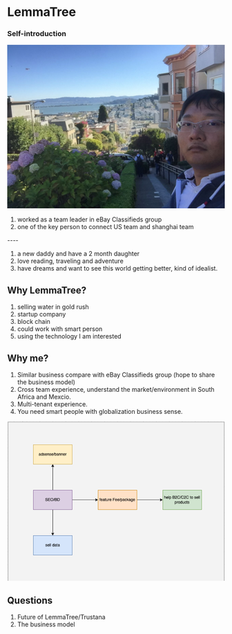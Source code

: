 # LemmaTree

### Self-introduction

![Lombard street](.gitbook/assets/1.jpeg)

1. worked as a team leader in eBay Classifieds group
2. one of the key person to connect US team and shanghai team

\----

1. a new daddy and have a 2 month daughter
2. love reading, traveling and adventure
3. have dreams and want to see this world getting better, kind of idealist.

## Why LemmaTree?

1. selling water in gold rush
2. startup company
3. block chain&#x20;
4. could work with smart person
5. using the technology I am interested



## Why me?

1. Similar business compare with eBay Classifieds group (hope to share the business model)
2. Cross team experience, understand the market/environment in South Africa and Mexcio.
3. Multi-tenant experience.&#x20;
4. You need smart people with globalization business sense.

![](<.gitbook/assets/image (2).png>)

## Questions

1. Future of LemmaTree/Trustana
2. The business model&#x20;

